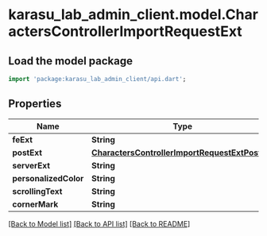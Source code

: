 # karasu_lab_admin_client.model.CharactersControllerImportRequestExt

## Load the model package
```dart
import 'package:karasu_lab_admin_client/api.dart';
```

## Properties
Name | Type | Description | Notes
------------ | ------------- | ------------- | -------------
**feExt** | **String** |  | 
**postExt** | [**CharactersControllerImportRequestExtPostExt**](CharactersControllerImportRequestExtPostExt.md) |  | 
**serverExt** | **String** |  | 
**personalizedColor** | **String** |  | 
**scrollingText** | **String** |  | 
**cornerMark** | **String** |  | 

[[Back to Model list]](../README.md#documentation-for-models) [[Back to API list]](../README.md#documentation-for-api-endpoints) [[Back to README]](../README.md)


